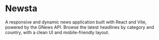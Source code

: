 # Newsta
A responsive and dynamic news application built with React and Vite, powered by the GNews API. Browse the latest headlines by category and country, with a clean UI and mobile-friendly layout.
